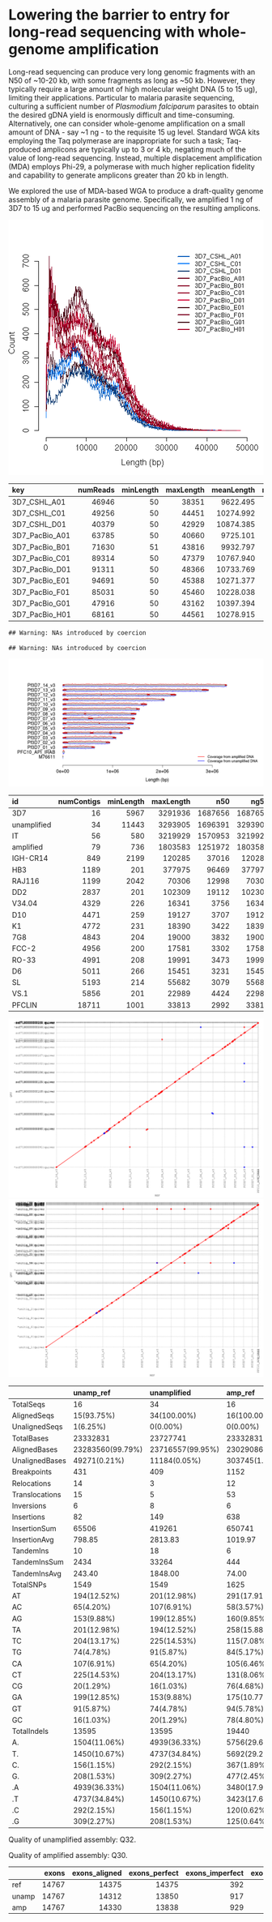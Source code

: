 Lowering the barrier to entry for long-read sequencing with whole-genome amplification
==

Long-read sequencing can produce very long genomic fragments with an N50 of ~10-20 kb, with some fragments as long as ~50 kb.  However, they typically require a large amount of high molecular weight DNA (5 to 15 ug), limiting their applications.  Particular to malaria parasite sequencing, culturing a sufficient number of *Plasmodium falciparum* parasites to obtain the desired gDNA yield is enormously difficult and time-consuming.  Alternatively, one can consider whole-genome amplification on a small amount of DNA - say ~1 ng - to the requisite 15 ug level.  Standard WGA kits employing the Taq polymerase are inappropriate for such a task; Taq-produced amplicons are typically up to 3 or 4 kb, negating much of the value of long-read sequencing.  Instead, multiple displacement amplification (MDA) employs Phi-29, a polymerase with much higher replication fidelity and capability to generate amplicons greater than 20 kb in length.

We explored the use of MDA-based WGA to produce a draft-quality genome assembly of a malaria parasite genome.  Specifically, we amplified 1 ng of 3D7 to 15 ug and performed PacBio sequencing on the resulting amplicons.



![plot of chunk lengthDist](figure/lengthDist-1.png) 


|key            | numReads| minLength| maxLength| meanLength| n50Value|
|:--------------|--------:|---------:|---------:|----------:|--------:|
|3D7_CSHL_A01   |    46946|        50|     38351|   9622.495|    13685|
|3D7_CSHL_C01   |    49256|        50|     44451|  10274.992|    14412|
|3D7_CSHL_D01   |    40379|        50|     42929|  10874.385|    14128|
|3D7_PacBio_A01 |    63785|        50|     40660|   9725.101|    14767|
|3D7_PacBio_B01 |    71630|        51|     43816|   9932.797|    14851|
|3D7_PacBio_C01 |    89314|        50|     47379|  10767.940|    15354|
|3D7_PacBio_D01 |    91311|        50|     48366|  10733.769|    15334|
|3D7_PacBio_E01 |    94691|        50|     45388|  10271.377|    14274|
|3D7_PacBio_F01 |    85031|        50|     45460|  10228.038|    14368|
|3D7_PacBio_G01 |    47916|        50|     43162|  10397.394|    14460|
|3D7_PacBio_H01 |    68161|        50|     44561|  10278.915|    14452|






```
## Warning: NAs introduced by coercion
```

```
## Warning: NAs introduced by coercion
```

![plot of chunk showCoverageOverIdeogram](figure/showCoverageOverIdeogram-1.png) 


|id          | numContigs| minLength| maxLength|     n50|    ng50| totalSequence|
|:-----------|----------:|---------:|---------:|-------:|-------:|-------------:|
|3D7         |         16|      5967|   3291936| 1687656| 1687656|      23332831|
|unamplified |         34|     11443|   3293905| 1696391| 3293905|      23727741|
|IT          |         56|       580|   3219929| 1570953| 3219929|      22953932|
|amplified   |         79|       736|   1803583| 1251972| 1803583|      23422987|
|IGH-CR14    |        849|      2199|    120285|   37016|  120285|      21741172|
|HB3         |       1189|       201|    377975|   96469|  377975|      24258511|
|RAJ116      |       1199|      2042|     70306|   12998|   70306|      14106529|
|DD2         |       2837|       201|    102309|   19112|  102309|      20875591|
|V34.04      |       4329|       226|     16341|    3756|   16341|      13240777|
|D10         |       4471|       259|     19127|    3707|   19127|      13375079|
|K1          |       4772|       231|     18390|    3422|   18390|      13290906|
|7G8         |       4843|       204|     19000|    3832|   19000|      14278891|
|FCC-2       |       4956|       200|     17581|    3302|   17581|      12963854|
|RO-33       |       4991|       208|     19991|    3473|   19991|      13714138|
|D6          |       5011|       266|     15451|    3231|   15451|      13216528|
|SL          |       5193|       214|     55682|    3079|   55682|      13192745|
|VS.1        |       5856|       201|     22989|    4424|   22989|      18887633|
|PFCLIN      |      18711|      1001|     33813|    2992|   33813|      44265486|

![dotplot_unamp]( figure/3D7.unamplified.filter.png )
![dotplot_amp]( figure/3D7.amplified.filter.png )




|               |unamp_ref        |unamplified      |amp_ref          |amplified        |
|:--------------|:----------------|:----------------|:----------------|:----------------|
|TotalSeqs      |16               |34               |16               |79               |
|AlignedSeqs    |15(93.75%)       |34(100.00%)      |16(100.00%)      |79(100.00%)      |
|UnalignedSeqs  |1(6.25%)         |0(0.00%)         |0(0.00%)         |0(0.00%)         |
|TotalBases     |23332831         |23727741         |23332831         |23422987         |
|AlignedBases   |23283560(99.79%) |23716557(99.95%) |23029086(98.70%) |23408934(99.94%) |
|UnalignedBases |49271(0.21%)     |11184(0.05%)     |303745(1.30%)    |14053(0.06%)     |
|Breakpoints    |431              |409              |1152             |1042             |
|Relocations    |14               |3                |12               |6                |
|Translocations |15               |5                |53               |11               |
|Inversions     |6                |8                |6                |8                |
|Insertions     |82               |149              |638              |180              |
|InsertionSum   |65506            |419261           |650741           |592125           |
|InsertionAvg   |798.85           |2813.83          |1019.97          |3289.58          |
|TandemIns      |10               |18               |6                |11               |
|TandemInsSum   |2434             |33264            |444              |16193            |
|TandemInsAvg   |243.40           |1848.00          |74.00            |1472.09          |
|TotalSNPs      |1549             |1549             |1625             |1625             |
|AT             |194(12.52%)      |201(12.98%)      |291(17.91%)      |258(15.88%)      |
|AC             |65(4.20%)        |107(6.91%)       |58(3.57%)        |105(6.46%)       |
|AG             |153(9.88%)       |199(12.85%)      |160(9.85%)       |175(10.77%)      |
|TA             |201(12.98%)      |194(12.52%)      |258(15.88%)      |291(17.91%)      |
|TC             |204(13.17%)      |225(14.53%)      |115(7.08%)       |131(8.06%)       |
|TG             |74(4.78%)        |91(5.87%)        |84(5.17%)        |94(5.78%)        |
|CA             |107(6.91%)       |65(4.20%)        |105(6.46%)       |58(3.57%)        |
|CT             |225(14.53%)      |204(13.17%)      |131(8.06%)       |115(7.08%)       |
|CG             |20(1.29%)        |16(1.03%)        |76(4.68%)        |78(4.80%)        |
|GA             |199(12.85%)      |153(9.88%)       |175(10.77%)      |160(9.85%)       |
|GT             |91(5.87%)        |74(4.78%)        |94(5.78%)        |84(5.17%)        |
|GC             |16(1.03%)        |20(1.29%)        |78(4.80%)        |76(4.68%)        |
|TotalIndels    |13595            |13595            |19440            |19440            |
|A.             |1504(11.06%)     |4939(36.33%)     |5756(29.61%)     |3480(17.90%)     |
|T.             |1450(10.67%)     |4737(34.84%)     |5692(29.28%)     |3423(17.61%)     |
|C.             |156(1.15%)       |292(2.15%)       |367(1.89%)       |120(0.62%)       |
|G.             |208(1.53%)       |309(2.27%)       |477(2.45%)       |125(0.64%)       |
|.A             |4939(36.33%)     |1504(11.06%)     |3480(17.90%)     |5756(29.61%)     |
|.T             |4737(34.84%)     |1450(10.67%)     |3423(17.61%)     |5692(29.28%)     |
|.C             |292(2.15%)       |156(1.15%)       |120(0.62%)       |367(1.89%)       |
|.G             |309(2.27%)       |208(1.53%)       |125(0.64%)       |477(2.45%)       |



Quality of unamplified assembly: Q32.

Quality of amplified assembly: Q30.


|      | exons| exons_aligned| exons_perfect| exons_imperfect| exon_mean_nm| exon_mean_ni| exon_mean_nd|
|:-----|-----:|-------------:|-------------:|---------------:|------------:|------------:|------------:|
|ref   | 14767|         14375|         14375|             392|    0.0000000|    0.0000000|    0.0000000|
|unamp | 14767|         14312|         13850|             917|    0.1820151|    0.0084544|    0.0314421|
|amp   | 14767|         14330|         13838|             929|    0.2743196|    0.0264480|    0.0197488|



